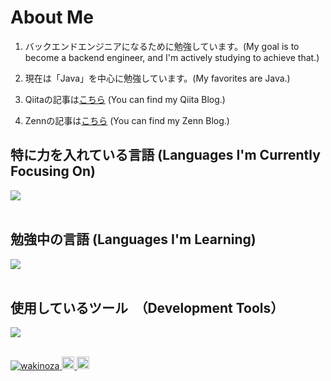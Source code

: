 
# About Me

1. バックエンドエンジニアになるために勉強しています。(My goal is to become a backend engineer, and I'm actively studying to achieve that.)

2. 現在は「Java」を中心に勉強しています。(My favorites are Java.)

3. Qiitaの記事は[こちら](https://qiita.com/wakinoza) (You can find my Qiita Blog.) 

4. Zennの記事は[こちら](https://zenn.dev/wakinoza) (You can find my Zenn Blog.) 
   

## 特に力を入れている言語 (Languages I'm Currently Focusing On)

<img src="https://skillicons.dev/icons?i=java," /> <br /><br />

## 勉強中の言語 (Languages I'm Learning)

<img src="https://skillicons.dev/icons?i=html,css," /> <br /><br />

## 使用しているツール　（Development Tools）

<img src="https://skillicons.dev/icons?i=git,github,vscode,eclipse,notion," /> <br /><br />


<p align="left">
  <a href="https://github.com/wakinoza/wakinoza/">
    <img src="https://komarev.com/ghpvc/?username=wakinoza" alt="wakinoza" />
  </a>
  <a href="http://qiita.com/wakinoza">
    <img height="20" src="https://qiita-badge.apiapi.app/s/wakinoza/posts.svg" />
  </a>
  <a href="http://qiita.com/wakinoza">
    <img height="20" src="https://qiita-badge.apiapi.app/s/wakinoza/contributions.svg" />
  </a>
</p>
